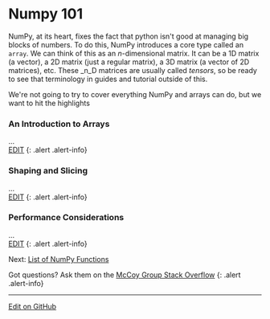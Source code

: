 # Numpy 101

NumPy, at its heart, fixes the fact that python isn't good at managing big blocks of numbers.
To do this, NumPy introduces a core type called an `array`.
We can think of this as an _n_-dimensional matrix.
It can be a 1D matrix (a vector), a 2D matrix (just a regular matrix), a 3D matrix (a vector of 2D matrices), etc.
These _n_D matrices are usually called _tensors_, so be ready to see that terminology in guides and tutorial outside of this.

We're not going to try to cover everything NumPy and arrays can do, but we want to hit the highlights

### An Introduction to Arrays

...<br/>
[EDIT](https://github.com/McCoyGroup/References/edit/gh-pages/McCoy%20Group%20Code%20Academy/NumPy/NumPy101.md)
{: .alert .alert-info}

### Shaping and Slicing

...<br/>
[EDIT](https://github.com/McCoyGroup/References/edit/gh-pages/McCoy%20Group%20Code%20Academy/NumPy/NumPy101.md)
{: .alert .alert-info}

### Performance Considerations

...<br/>
[EDIT](https://github.com/McCoyGroup/References/edit/gh-pages/McCoy%20Group%20Code%20Academy/NumPy/NumPy101.md)
{: .alert .alert-info}

<span class="text-muted">Next:</span>
 [List of NumPy Functions](NumPyFunctions.md)<br/>

Got questions? Ask them on the [McCoy Group Stack Overflow](https://stackoverflow.com/c/mccoygroup/questions/ask)
{: .alert .alert-info}

---
[Edit on GitHub](https://github.com/McCoyGroup/References/edit/gh-pages/McCoy%20Group%20Code%20Academy/NumPy/NumPy101.md)